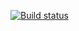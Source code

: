 [![Build status](https://ci.appveyor.com/api/projects/status/px6ckmw9ffa13rq1?svg=true)](https://ci.appveyor.com/project/MaxHugoboss/ajs-homeworks)

